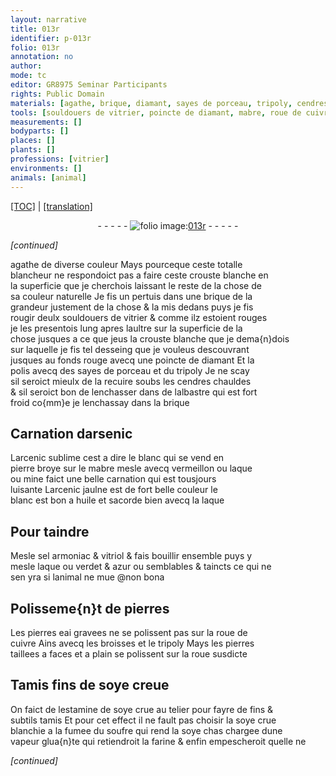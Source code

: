 ```yaml
---
layout: narrative
title: 013r
identifier: p-013r
folio: 013r
annotation: no
author:
mode: tc
editor: GR8975 Seminar Participants
rights: Public Domain
materials: [agathe, brique, diamant, sayes de porceau, tripoly, cendres, albastre, arsenic, arcenic sublime, pierre, mabre, vermeillon, laque, mine, arcenic jaulne, huile, sel armoniac, vitriol, verdet, azur, pierres, cuivre, soye, soufre, farine]
tools: [souldouers de vitrier, poincte de diamant, mabre, roue de cuivre, broisses, roue, Tamis, tamis]
measurements: []
bodyparts: []
places: []
plants: []
professions: [vitrier]
environments: []
animals: [animal]
---
```


<p><a href="{{ site.baseurl }}/diplomatic/">[TOC]</a> | <a href="{{ site.baseurl }}/texts/p-013r_tl/">[translation]</a></p><div class="folio" align="center">- - - - - <a href="http://gallica.bnf.fr/ark:/12148/btv1b10500001g/f31.image" target="_blank"><img src="https://cu-mkp.github.io/2017-workshop-edition/assets/photo-icon.png" alt="folio image: " style="display:inline-block; margin-bottom:-3px;"/>013r</a> - - - - - </div>  
 
*[continued]*
  
 <span class="m">agathe</span> de diverse couleur Mays pourceque ceste totalle<br/> blancheur ne respondoict pas a faire ceste crouste blanche en<br/> la superficie que je cherchois laissant le reste de la chose de<br/> sa couleur naturelle Je fis un pertuis dans une <span class="m">brique</span> de la<br/> grandeur justement de la chose & la mis dedans puys je fis<br/> rougir deulx <span class="tl">souldouers de <span class="pro">vitrier</span></span> & comme ilz estoient rouges<br/> je les presentois lung apres laultre sur la superficie de la<br/> chose jusques a ce que jeus la crouste blanche que je dema{n}dois<br/> sur laquelle je fis tel desseing que je vouleus descouvrant<br/> jusques au fonds rouge avecq une <span class="tl">poincte de <span class="m">diamant</span></span> Et la<br/> polis avecq des <span class="m">sayes de porceau</span> et du <span class="m">tripoly</span> Je ne scay<br/> sil seroict mieulx de la recuire soubs les <span class="m">cendres</span> chauldes<br/> & sil seroict bon de lenchasser dans de l<span class="m">albastre</span> qui est fort<br/> froid co{mm}e je lenchassay dans la <span class="m">brique</span>
 
 
  

## Carnation d<span class="m">arsenic</span>

 
L<span class="m">arcenic sublime</span> cest a dire le blanc qui se vend en<br/> <span class="m">pierre</span> broye sur le <span class="tl"><span class="m">mabre</span></span> mesle avecq <span class="m">vermeillon</span> ou <span class="m">laque</span><br/> ou <span class="m">mine</span> faict une belle carnation qui est tousjours<br/> luisante L<span class="m">arcenic jaulne</span> est de fort belle couleur le<br/> blanc est bon a <span class="m">huile</span> et sacorde bien avecq la <span class="m">laque</span>
 
 
  

## Pour taindre

 
Mesle <span class="m">sel armoniac</span> & <span class="m">vitriol</span> & fais bouillir ensemble puys y<br/> mesle <span class="m">laque</span> ou <span class="m">verdet</span> & <span class="m">azur</span> ou semblables & taincts ce qui ne<br/> sen yra si l<span class="al">animal</span> ne mue @non bona
 
 
  

## Polisseme{n}t de <span class="m">pierres</span>

 
Les <span class="m">pierres</span> <span class="del">eai</span> gravees ne se polissent pas sur la <span class="tl">roue de<br/> <span class="m">cuivre</span></span> Ains avecq les <span class="tl">broisses</span> et le <span class="m">tripoly</span> Mays les pierres<br/> taillees a faces et a plain se polissent sur la <span class="tl">roue</span> susdicte
 
 
  

## <span class="tl">Tamis</span> fins de <span class="m">soye</span> creue

 
On faict de lestamine de <span class="m">soye</span> crue au telier pour fayre de fins &<br/> subtils <span class="tl">tamis</span> Et pour cet effect il ne fault pas choisir la <span class="m">soye</span> crue<br/> blanchie a la fumee du <span class="m">soufre</span> qui rend la <span class="m">soye</span> <span class="del">chas</span> chargee dune<br/> vapeur glua{n}te qui retiendroit la <span class="m">farine</span> & enfin empescheroit quelle ne<br/> 
 
*[continued]*
 
